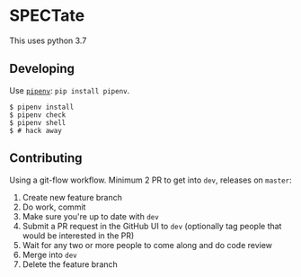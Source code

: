 # SPECTate

This uses python 3.7

## Developing

Use [`pipenv`](https://docs.pipenv.org/): `pip install pipenv`.

```
$ pipenv install
$ pipenv check
$ pipenv shell
$ # hack away
```

## Contributing

Using a git-flow workflow. Minimum 2 PR to get into `dev`, releases on `master`:

1. Create new feature branch
1. Do work, commit
1. Make sure you're up to date with `dev`
1. Submit a PR request in the GitHub UI to `dev` (optionally tag people that would be interested in the PR)
1. Wait for any two or more people to come along and do code review 
1. Merge into `dev`
1. Delete the feature branch
